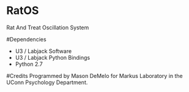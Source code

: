 # RatOS
Rat And Treat Oscillation System

#Dependencies
- U3 / Labjack Software
- U3 / Labjack Python Bindings
- Python 2.7

#Credits
Programmed by Mason DeMelo for Markus Laboratory in the UConn Psychology Department.
